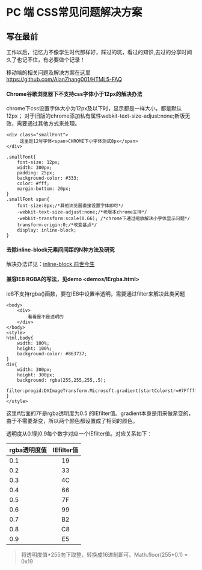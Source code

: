 # PC 端 CSS常见问题解决方案

## 写在最前

工作以后，记忆力不像学生时代那样好，踩过的坑，看过的知识,去过的分享时间久了也记不住，有必要做个记录！

移动端的相关问题及解决方案在这里 <https://github.com/AlanZhang001/HTML5-FAQ>

#### Chrome谷歌浏览器下不支持css字体小于12px的解决办法
chrome下css设置字体大小为12px及以下时，显示都是一样大小，都是默认12px；
对于旧版的chrome添加私有属性webkit-text-size-adjust:none;新版无效，需要通过其他方式来处理。
```
<div class="smallFont">
     这里是12号字体<span>CHROME下小字体测试8px</span>
</div>

.smallFont{
    font-size: 12px;
    width: 300px;
    padding: 25px;
    background-color: #333;
    color: #fff;
    margin-bottom: 20px;
}
.smallFont span{
    font-size:8px;/*其他浏览器直接设置字体即可*/
    -webkit-text-size-adjust:none;/*老版本chrome支持*/
    -webkit-transform:scale(0.66); /*chrome下通过缩放解决小字体显示问题*/
    transform-origin:0;/*改变基点*/
    display: inline-block;
}
```

#### 去除inline-block元素间间距的N种方法及研究
解决办法详见：[inline-block 前世今生](http://www.iyunlu.com/view/css-xhtml/64.html)

#### 兼容IE8 RGBA的写法，见demo <demos/IErgba.html>
ie8不支持rgba()函数，要在IE8中设置半透明，需要通过filter来解决此类问题
```
<body>
    <div>
        看看是不是透明的
    </div>
</body>
<style>
html,body{
    width: 100%;
    height: 100%;
    background-color: #863737;
}
div{
    width: 300px;
    height: 300px;
    background: rgba(255,255,255,.5);
    filter:progid:DXImageTransform.Microsoft.gradient(startColorstr=#7Fffffff,endColorstr=#7Fffffff);
}
</style>
```
这里#后面的7F是rgba透明度为0.5 的IEfilter值。gradient本身是用来做渐变的，由于不需要渐变，所以两个颜色都设置成了相同的颜色。

透明度从0.1到0.9每个数字对应一个IEfilter值。对应关系如下：

| rgba透明度值 | IEfilter值 |
| ----- |:------:|
| 0.1 | 19 |
| 0.2 | 33 |
| 0.3 | 4C |
| 0.4 | 66 |
| 0.5 | 7F |
| 0.6 | 99 |
| 0.7 | B2 |
| 0.8 | C8 |
| 0.9 | E5 |

>将透明度值\*255向下取整，转换成16进制即可。Math.floor(255\*0.1) = 0x19